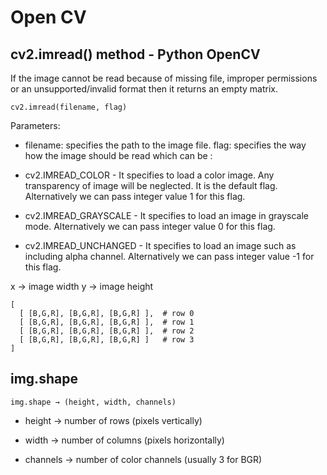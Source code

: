 # Open CV

## cv2.imread() method - Python OpenCV

If the image cannot be read because of missing file, improper permissions or an unsupported/invalid format then it returns an empty matrix.

```
cv2.imread(filename, flag)
```

Parameters:

- filename: specifies the path to the image file.
  flag: specifies the way how the image should be read which can be :

- cv2.IMREAD_COLOR - It specifies to load a color image. Any transparency of image will be neglected. It is the default flag. Alternatively we can pass integer value 1 for this flag.

- cv2.IMREAD_GRAYSCALE - It specifies to load an image in grayscale mode. Alternatively we can pass integer value 0 for this flag.

- cv2.IMREAD_UNCHANGED - It specifies to load an image such as including alpha channel. Alternatively we can pass integer value -1 for this flag.

x -> image width
y -> image height

```
[
  [ [B,G,R], [B,G,R], [B,G,R] ],  # row 0
  [ [B,G,R], [B,G,R], [B,G,R] ],  # row 1
  [ [B,G,R], [B,G,R], [B,G,R] ],  # row 2
  [ [B,G,R], [B,G,R], [B,G,R] ]   # row 3
]

```

## img.shape

```
img.shape → (height, width, channels)
```

- height → number of rows (pixels vertically)

- width → number of columns (pixels horizontally)

- channels → number of color channels (usually 3 for BGR)
